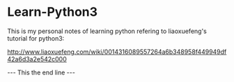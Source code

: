 # Learn-Python3

This is my personal notes of learning python refering to liaoxuefeng's tutorial for python3:

http://www.liaoxuefeng.com/wiki/0014316089557264a6b348958f449949df42a6d3a2e542c000

--- This the end line ---
